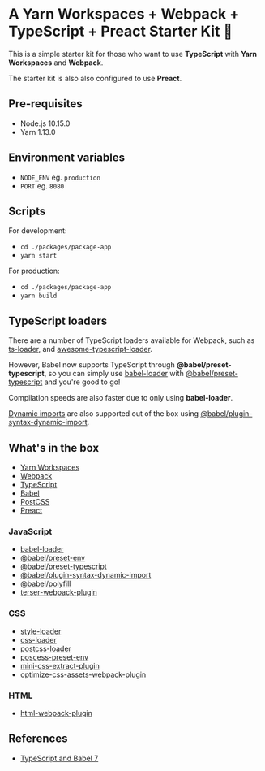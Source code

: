 # A Yarn Workspaces + Webpack + TypeScript + Preact Starter Kit 🔰

This is a simple starter kit for those who want to use **TypeScript** with **Yarn Workspaces** and **Webpack**.

The starter kit is also also configured to use **Preact**.

## Pre-requisites

- Node.js 10.15.0
- Yarn 1.13.0

## Environment variables

- `NODE_ENV` eg. `production`
- `PORT` eg. `8080`

## Scripts

For development:

- `cd ./packages/package-app`
- `yarn start`

For production:

- `cd ./packages/package-app`
- `yarn build`

## TypeScript loaders

There are a number of TypeScript loaders available for Webpack, such as [ts-loader](https://github.com/TypeStrong/ts-loader), and [awesome-typescript-loader](https://github.com/s-panferov/awesome-typescript-loader).

However, Babel now supports TypeScript through **@babel/preset-typescript**, so you can simply use [babel-loader](https://github.com/babel/babel-loader) with [@babel/preset-typescript](https://babeljs.io/docs/en/babel-preset-typescript.html) and you're good to go!

Compilation speeds are also faster due to only using **babel-loader**.

[Dynamic imports](https://developers.google.com/web/updates/2017/11/dynamic-import) are also supported out of the box using [@babel/plugin-syntax-dynamic-import](https://babeljs.io/docs/en/babel-plugin-syntax-dynamic-import).

## What's in the box

- [Yarn Workspaces](https://yarnpkg.com/lang/en/docs/workspaces/)
- [Webpack](https://webpack.js.org/)
- [TypeScript](https://www.typescriptlang.org/)
- [Babel](https://babeljs.io/)
- [PostCSS](https://postcss.org/)
- [Preact](https://preactjs.com/)

### JavaScript

- [babel-loader](https://github.com/babel/babel-loader)
- [@babel/preset-env](https://babeljs.io/docs/en/babel-preset-env)
- [@babel/preset-typescript](https://babeljs.io/docs/en/babel-preset-typescript)
- [@babel/plugin-syntax-dynamic-import](https://babeljs.io/docs/en/babel-plugin-syntax-dynamic-import)
- [@babel/polyfill](https://babeljs.io/docs/en/babel-polyfill)
- [terser-webpack-plugin](https://github.com/webpack-contrib/terser-webpack-plugin)

### CSS

- [style-loader](https://github.com/webpack-contrib/style-loader)
- [css-loader](https://github.com/webpack-contrib/css-loader)
- [postcss-loader](https://github.com/postcss/postcss-loader)
- [poscess-preset-env](https://github.com/csstools/postcss-preset-env)
- [mini-css-extract-plugin](https://github.com/webpack-contrib/mini-css-extract-plugin)
- [optimize-css-assets-webpack-plugin](https://github.com/NMFR/optimize-css-assets-webpack-plugin)

### HTML

- [html-webpack-plugin](https://github.com/jantimon/html-webpack-plugin)

## References

- [TypeScript and Babel 7](https://devblogs.microsoft.com/typescript/typescript-and-babel-7/)

